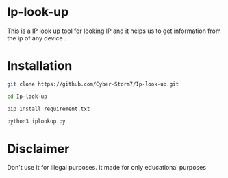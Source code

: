# Ip-look-up
This is a IP look up tool for looking IP and it helps us to get information from the ip of any device .
# Installation
```bash
git clone https://github.com/Cyber-Storm7/Ip-look-up.git
```
```bash
cd Ip-look-up
```
```bash
pip install requirement.txt
```
```bash
python3 iplookup.py
```
# Disclaimer
Don't use it for illegal purposes. It made for only educational purposes
